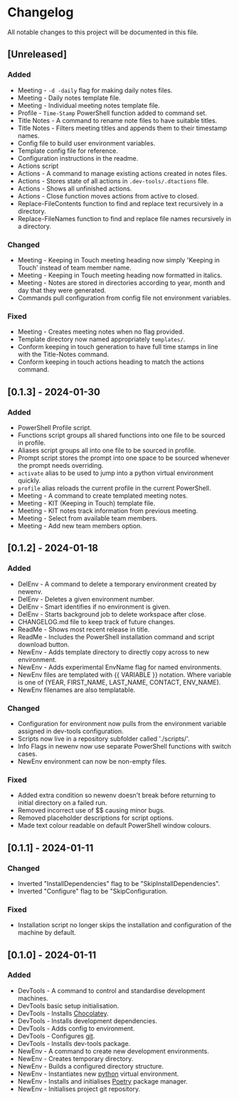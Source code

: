 <!-- / © Copyright 2024 Frankie Homewood <F.Homewood@outlook.com> -->
# Changelog

All notable changes to this project will be documented in this file.

## [Unreleased]
### Added
- Meeting - `-d -daily` flag for making daily notes files.
- Meeting - Daily notes template file.
- Meeting - Individual meeting notes template file.
- Profile - `Time-Stamp` PowerShell function added to command set.
- Title Notes - A command to rename note files to have suitable titles.
- Title Notes - Filters meeting titles and appends them to their timestamp names.
- Config file to build user environment variables.
- Template config file for reference.
- Configuration instructions in the readme.
- Actions script
- Actions - A command to manage existing actions created in notes files.
- Actions - Stores state of all actions in `.dev-tools/.dtactions` file.
- Actions - Shows all unfinished actions.
- Actions - Close function moves actions from active to closed.
- Replace-FileContents function to find and replace text recursively in a directory.
- Replace-FileNames function to find and replace file names recursively in a directory.

### Changed
- Meeting - Keeping in Touch meeting heading now simply 'Keeping in Touch' instead of team member name.
- Meeting - Keeping in Touch meeting heading now formatted in italics.
- Meeting - Notes are stored in directories according to year, month and day that they were generated.
- Commands pull configuration from config file not environment variables.

### Fixed 
- Meeting - Creates meeting notes when no flag provided.
- Template directory now named appropriately `templates/`.
- Conform keeping in touch generation to have full time stamps in line with the Title-Notes command.
- Conform keeping in touch actions heading to match the actions command.


## [0.1.3] - 2024-01-30
### Added
- PowerShell Profile script.
- Functions script groups all shared functions into one file to be sourced in profile.
- Aliases script groups all into one file to be sourced in profile.
- Prompt script stores the prompt into one space to be sourced whenever the prompt needs overriding.
- `activate` alias to be used to jump into a python virtual environment quickly.
- `profile` alias reloads the current profile in the current PowerShell.
- Meeting - A command to create templated meeting notes.
- Meeting - KIT (Keeping in Touch) template file.
- Meeting - KIT notes track information from previous meeting.
- Meeting - Select from available team members.
- Meeting - Add new team members option.


## [0.1.2] - 2024-01-18
### Added
- DelEnv - A command to delete a temporary environment created by newenv.
- DelEnv - Deletes a given environment number.
- DelEnv - Smart identifies if no environment is given.
- DelEnv - Starts background job to delete workspace after close.
- CHANGELOG.md file to keep track of future changes.
- ReadMe - Shows most recent release in title.
- ReadMe - Includes the PowerShell installation command and script download button.
- NewEnv - Adds template directory to directly copy across to new environment.
- NewEnv - Adds experimental EnvName flag for named environments.
- NewEnv files are templated with {{ VARIABLE }} notation. Where variable is one of (YEAR, FIRST_NAME, LAST_NAME, CONTACT, ENV_NAME).
- NewEnv filenames are also templatable.

### Changed
- Configuration for environment now pulls from the environment variable assigned in dev-tools configuration.
- Scripts now live in a repository subfolder called './scripts/'.
- Info Flags in newenv now use separate PowerShell functions with switch cases.
- NewEnv environment can now be non-empty files.

### Fixed
- Added extra condition so newenv doesn't break before returning to initial directory on a failed run.
- Removed incorrect use of $$ causing minor bugs.
- Removed placeholder descriptions for script options.
- Made text colour readable on default PowerShell window colours.


## [0.1.1] - 2024-01-11
### Changed
- Inverted "InstallDependencies" flag to be "SkipInstallDependencies".
- Inverted "Configure" flag to be "SkipConfiguration.

### Fixed
- Installation script no longer skips the installation and configuration of the machine by default.


## [0.1.0] - 2024-01-11
### Added
- DevTools - A command to control and standardise development machines.
- DevTools basic setup initialisation.
- DevTools - Installs [Chocolatey](https://docs.chocolatey.org/en-us/).
- DevTools - Installs development dependencies.
- DevTools - Adds config to environment.
- DevTools - Configures [git](https://git-scm.com/doc).
- DevTools - Installs dev-tools package.
- NewEnv - A command to create new development environments.
- NewEnv - Creates temporary directory.
- NewEnv - Builds a configured directory structure.
- NewEnv - Instantiates new [python](https://docs.python.org/3/) virtual environment.
- NewEnv - Installs and initialises [Poetry](https://github.com/python-poetry/poetry) package manager.
- NewEnv - Initialises project git repository.

